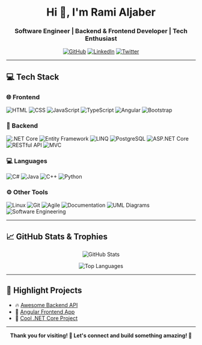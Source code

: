 <h1 align="center">Hi 👋, I'm Rami Aljaber</h1>
<h3 align="center">Software Engineer | Backend & Frontend Developer | Tech Enthusiast</h3>

<p align="center">
  <a href="https://github.com/MrMoriarty04"><img src="https://img.shields.io/badge/GitHub-100000?style=for-the-badge&logo=github&logoColor=white" alt="GitHub"/></a>
  <a href="#"><img src="https://img.shields.io/badge/LinkedIn-0A66C2?style=for-the-badge&logo=linkedin&logoColor=white" alt="LinkedIn"/></a>
  <a href="#"><img src="https://img.shields.io/badge/Twitter-1DA1F2?style=for-the-badge&logo=twitter&logoColor=white" alt="Twitter"/></a>
</p>

---

## 💻 Tech Stack

### 🌐 Frontend
![HTML](https://img.shields.io/badge/HTML-E34F26?style=flat-square&logo=html5&logoColor=white)
![CSS](https://img.shields.io/badge/CSS-1572B6?style=flat-square&logo=css3&logoColor=white)
![JavaScript](https://img.shields.io/badge/JavaScript-F7DF1E?style=flat-square&logo=javascript&logoColor=black)
![TypeScript](https://img.shields.io/badge/TypeScript-007ACC?style=flat-square&logo=typescript&logoColor=white)
![Angular](https://img.shields.io/badge/Angular-DD0031?style=flat-square&logo=angular&logoColor=white)
![Bootstrap](https://img.shields.io/badge/Bootstrap-563D7C?style=flat-square&logo=bootstrap&logoColor=white)

### 🔧 Backend
![.NET Core](https://img.shields.io/badge/.NET_Core-512BD4?style=flat-square&logo=dotnet&logoColor=white)
![Entity Framework](https://img.shields.io/badge/Entity_Framework-512BD4?style=flat-square&logo=dotnet&logoColor=white)
![LINQ](https://img.shields.io/badge/LINQ-512BD4?style=flat-square&logo=dotnet&logoColor=white)
![PostgreSQL](https://img.shields.io/badge/PostgreSQL-4169E1?style=flat-square&logo=postgresql&logoColor=white)
![ASP.NET Core](https://img.shields.io/badge/ASP.NET_Core-512BD4?style=flat-square&logo=dotnet&logoColor=white)
![RESTful API](https://img.shields.io/badge/RESTful_API-000000?style=flat-square)
![MVC](https://img.shields.io/badge/MVC-00599C?style=flat-square)

### 💻 Languages
![C#](https://img.shields.io/badge/C%23-239120?style=flat-square&logo=c-sharp&logoColor=white)
![Java](https://img.shields.io/badge/Java-ED8B00?style=flat-square&logo=java&logoColor=white)
![C++](https://img.shields.io/badge/C++-00599C?style=flat-square&logo=c%2b%2b&logoColor=white)
![Python](https://img.shields.io/badge/Python-3776AB?style=flat-square&logo=python&logoColor=white)

### ⚙️ Other Tools
![Linux](https://img.shields.io/badge/Linux-FCC624?style=flat-square&logo=linux&logoColor=black)
![Git](https://img.shields.io/badge/Git-F05032?style=flat-square&logo=git&logoColor=white)
![Agile](https://img.shields.io/badge/Agile-0277BD?style=flat-square)
![Documentation](https://img.shields.io/badge/Documentation-4CAF50?style=flat-square)
![UML Diagrams](https://img.shields.io/badge/UML-FF6F00?style=flat-square)
![Software Engineering](https://img.shields.io/badge/Software_Engineering-673AB7?style=flat-square)

---

## 📈 GitHub Stats & Trophies

<p align="center">
  <img src="https://github-readme-stats.vercel.app/api?username=MrMoriarty04&show_icons=true&theme=tokyonight" alt="GitHub Stats" />
</p>

<p align="center">
  <img src="https://github-readme-stats.vercel.app/api/top-langs/?username=MrMoriarty04&layout=compact&theme=tokyonight" alt="Top Languages" />
</p>

<!-- <p align="center">
  <img src="https://github-profile-trophy.vercel.app/?username=MrMoriarty04&theme=gruvbox&row=1&column=7" alt="GitHub Trophies" />
</p> --> 

---

## 🚀 Highlight Projects

- 🔥 [Awesome Backend API](https://github.com/MrMoriarty04/awesome-backend-api)
- 💎 [Angular Frontend App](https://github.com/MrMoriarty04/angular-frontend-app)
- 🚀 [Cool .NET Core Project](https://github.com/MrMoriarty04/dotnet-core-project)

---

<p align="center">
  <b>Thank you for visiting! 🌟 Let's connect and build something amazing! 🚀</b>
</p>
